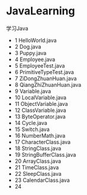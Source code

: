 # JavaLearning
学习Java  
- 1 HelloWorld.java  
- 2 Dog.java  
- 3 Puppy.java  
- 4 Employee.java  
- 5 EmployeeTest.java  
- 6 PrimitiveTypeTest.java  
- 7 ZiDongZhuanHuan.java  
- 8 QiangZhiZhuanHuan.java  
- 9 Variable.java  
- 10 LocalVariable.java  
- 11 ObjectVariable.java  
- 12 ClassVariable.java  
- 13 ByteOperator.java  
- 14 Cycle.java  
- 15 Switch.java  
- 16 NumberMath.java  
- 17 CharacterClass.java  
- 18 StringClass.java  
- 19 StringBufferClass.java  
- 20 ArrayClass.java  
- 21 TimeClass.java
- 22 SleepClass.java
- 23 CalendarClass.java
- 24 
